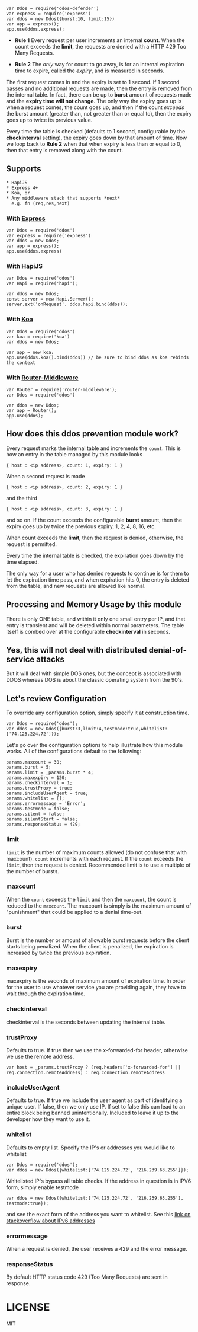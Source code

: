 
    var Ddos = require('ddos-defender')
    var express = require('express')
    var ddos = new Ddos({burst:10, limit:15})
    var app = express();
    app.use(ddos.express);

* **Rule 1** Every request per user increments an internal **count**. When the count exceeds the **limit**, the requests are denied with a HTTP 429 Too Many Requests.

* **Rule 2** The *only* way for count to go away, is for an internal expiration time to expire, called the *expiry*, and is measured in seconds.

The first request comes in and the expiry is set to 1 second. If 1 second passes and no additional requests are made, then the entry is removed
from the internal table. In fact, there can be up to **burst** amount of requests made and the **expiry time will not change**.
The only way the expiry goes up is when a request comes, the count goes up, and then if the count *exceeds* the burst amount (greater than, not greater than or equal to), then the expiry goes up to twice its previous value.

Every time the table is checked (defaults to 1 second, configurable by the **checkinterval** setting), the expiry goes down by that amount of time.
Now we loop back to **Rule 2** when that when expiry is less than or equal to 0, then that entry is removed along with the count.

## Supports

    * HapiJS
    * Express 4+
    * Koa, or
    * Any middleware stack that supports *next*
      e.g. fn (req,res,next)

### With [Express](https://github.com/expressjs/expressjs.com "Express")

    var Ddos = require('ddos')
    var express = require('express')
    var ddos = new Ddos;
    var app = express();
    app.use(ddos.express)


### With [HapiJS](https://hapijs.com/ "HapiJS")

    var Ddos = require('ddos')
    var Hapi = require('hapi');

    var ddos = new Ddos;
    const server = new Hapi.Server();
    server.ext('onRequest', ddos.hapi.bind(ddos));

### With [Koa](http://koajs.com "KoaJS")

    var Ddos = require('ddos')
    var koa = require('koa')
    var ddos = new Ddos;

    var app = new koa;
    app.use(ddos.koa().bind(ddos)) // be sure to bind ddos as koa rebinds the context


### With [Router-Middleware](https://github.com/rook2pawn/router-middleware "Router Middleware")

    var Router = require('router-middleware');
    var Ddos = require('ddos')

    var ddos = new Ddos;
    var app = Router();
    app.use(ddos);


## How does this ddos prevention module work?

Every request marks the internal table and increments the `count`.
This is how an entry in the table managed by this module looks

    { host : <ip address>, count: 1, expiry: 1 }

When a second request is made

    { host : <ip address>, count: 2, expiry: 1 }

and the third

    { host : <ip address>, count: 3, expiry: 1 }

and so on. If the count exceeds the configurable **burst** amount, then the expiry goes up by twice the previous expiry, 1, 2, 4, 8, 16, etc.

When count exceeds the **limit**, then the request is denied, otherwise, the request is permitted.

Every time the internal table is checked, the expiration goes down by the time elapsed.

The only way for a user who has denied requests to continue is for them to let the expiration time pass, and when expiration hits 0, the entry is deleted from the table, and new requests are allowed like normal.

## Processing and Memory Usage by this module

There is only ONE table, and within it only one small entry per IP, and that entry is transient and will be deleted within normal parameters. The table itself is combed over at the configurable **checkinterval** in seconds.

## Yes, this will not deal with distributed denial-of-service attacks

But it will deal with simple DOS ones, but the concept is associated with DDOS whereas DOS is about the classic operating system from the 90's.


## Let's review Configuration

To override any configuration option, simply specify it at construction time.

    var Ddos = require('ddos');
    var ddos = new Ddos({burst:3,limit:4,testmode:true,whitelist:['74.125.224.72']});

Let's go over the configuration options to help illustrate how this module works.
All of the configurations default to the following:

    params.maxcount = 30;
    params.burst = 5;
    params.limit = _params.burst * 4;
    params.maxexpiry = 120;
    params.checkinterval = 1;
    params.trustProxy = true;
    params.includeUserAgent = true;
    params.whitelist = [];
    params.errormessage = 'Error';
    params.testmode = false;
    params.silent = false;
    params.silentStart = false;
    params.responseStatus = 429;

### limit

`limit` is the number of maximum counts allowed (do not confuse that with maxcount). `count` increments with each request.
If the `count` exceeds the `limit`, then the request is denied. Recommended limit is to use a multiple of the number of bursts.


### maxcount

When the `count` exceeds the `limit` and then the `maxcount`, the count is reduced to the `maxcount`. The maxcount is simply is the maximum amount of "punishment" that could be applied to a denial time-out.


### burst

Burst is the number or amount of allowable burst requests before the client starts being penalized.
When the client is penalized, the expiration is increased by twice the previous expiration.


### maxexpiry

maxexpiry is the seconds of maximum amount of expiration time.
In order for the user to use whatever service you are providing again, they have to wait through the expiration time.


### checkinterval

checkinterval is the seconds between updating the internal table.

### trustProxy

Defaults to true. If true then we use the x-forwarded-for header, otherwise we use the remote address.

    var host = _params.trustProxy ? (req.headers['x-forwarded-for'] || req.connection.remoteAddress) : req.connection.remoteAddress

### includeUserAgent

Defaults to true. If true we include the user agent as part of identifying a unique user. If false, then we only use IP. If set to false
this can lead to an entire block being banned unintentionally. Included to leave it up to the developer how they want to use it.


### whitelist

Defaults to empty list. Specify the IP's or addresses you would like to whitelist

    var Ddos = require('ddos');
    var ddos = new Ddos({whitelist:['74.125.224.72', '216.239.63.255']});

Whitelisted IP's bypass all table checks. If the address in question is in IPV6 form, simply enable testmode

    var ddos = new Ddos({whitelist:['74.125.224.72', '216.239.63.255'], testmode:true});

and see the exact form of the address you want to whitelist. See this [link on stackoverflow about IPv6 addresses](http://stackoverflow.com/questions/29411551/express-js-req-ip-is-returning-ffff127-0-0-1)


### errormessage

When a request is denied, the user receives a 429 and the error message.

### responseStatus

By default HTTP status code 429 (Too Many Requests) are sent in response.

LICENSE
=======

MIT
